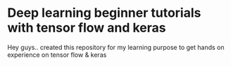 # Deep learning beginner tutorials with tensor flow and keras

Hey guys.. created this repository for my learning purpose to get hands on experience on tensor flow & keras
